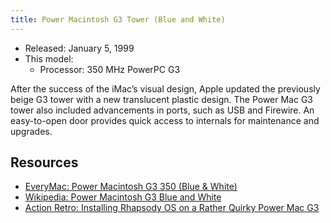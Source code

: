 ```yaml
---
title: Power Macintosh G3 Tower (Blue and White)
---
```


- Released: January 5, 1999
- This model:
  - Processor: 350 MHz PowerPC G3

After the success of the iMac’s visual design, Apple updated the previously beige G3 tower with a new translucent plastic design. The Power Mac G3 tower also included advancements in ports, such as USB and Firewire. An easy-to-open door provides quick access to internals for maintenance and upgrades.

## Resources

- [EveryMac: Power Macintosh G3 350 (Blue & White)](https://everymac.com/systems/apple/powermac_g3/specs/powermac_g3_350_bl.html)
- [Wikipedia: Power Macintosh G3 Blue and White](https://en.wikipedia.org/wiki/Power_Macintosh_G3#Blue_and_White)
- [Action Retro: Installing Rhapsody OS on a Rather Quirky Power Mac G3](https://youtu.be/MzwM_LjLRgM)
